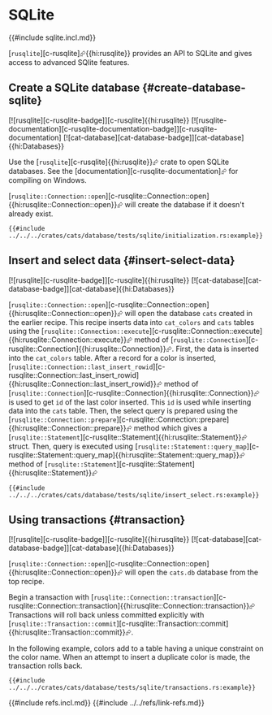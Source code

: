 # SQLite

{{#include sqlite.incl.md}}

[`rusqlite`][c-rusqlite]⮳{{hi:rusqlite}} provides an API to SQLite and gives access to advanced SQlite features.

## Create a SQLite database {#create-database-sqlite}

[![rusqlite][c-rusqlite-badge]][c-rusqlite]{{hi:rusqlite}} [![rusqlite-documentation][c-rusqlite-documentation-badge]][c-rusqlite-documentation] [![cat-database][cat-database-badge]][cat-database]{{hi:Databases}}

Use the [`rusqlite`][c-rusqlite]{{hi:rusqlite}}⮳ crate to open SQLite databases. See
the [documentation][c-rusqlite-documentation]⮳ for compiling on Windows.

[`rusqlite::Connection::open`][c-rusqlite::Connection::open]{{hi:rusqlite::Connection::open}}⮳ will create the database if it doesn't already exist.

```rust,editable
{{#include ../../../crates/cats/database/tests/sqlite/initialization.rs:example}}
```

## Insert and select data {#insert-select-data}

[![rusqlite][c-rusqlite-badge]][c-rusqlite]{{hi:rusqlite}} [![cat-database][cat-database-badge]][cat-database]{{hi:Databases}}

[`rusqlite::Connection::open`][c-rusqlite::Connection::open]{{hi:rusqlite::Connection::open}}⮳ will open the database `cats` created in the earlier recipe. This recipe inserts data into `cat_colors` and `cats` tables using the [`rusqlite::Connection::execute`][c-rusqlite::Connection::execute]{{hi:rusqlite::Connection::execute}}⮳ method of [`rusqlite::Connection`][c-rusqlite::Connection]{{hi:rusqlite::Connection}}⮳. First, the data is inserted into the `cat_colors` table. After a record for a color is inserted, [`rusqlite::Connection::last_insert_rowid`][c-rusqlite::Connection::last_insert_rowid]{{hi:rusqlite::Connection::last_insert_rowid}}⮳ method of [`rusqlite::Connection`][c-rusqlite::Connection]{{hi:rusqlite::Connection}}⮳ is used to get `id` of the last color inserted. This `id` is used while inserting data into the `cats` table. Then, the select query is prepared using the [`rusqlite::Connection::prepare`][c-rusqlite::Connection::prepare]{{hi:rusqlite::Connection::prepare}}⮳ method which gives a [`rusqlite::Statement`][c-rusqlite::Statement]{{hi:rusqlite::Statement}}⮳ struct. Then, query is executed using [`rusqlite::Statement::query_map`][c-rusqlite::Statement::query_map]{{hi:rusqlite::Statement::query_map}}⮳ method of [`rusqlite::Statement`][c-rusqlite::Statement]{{hi:rusqlite::Statement}}⮳

```rust,editable,noplayground
{{#include ../../../crates/cats/database/tests/sqlite/insert_select.rs:example}}
```

## Using transactions {#transaction}

[![rusqlite][c-rusqlite-badge]][c-rusqlite]{{hi:rusqlite}} [![cat-database][cat-database-badge]][cat-database]{{hi:Databases}}

[`rusqlite::Connection::open`][c-rusqlite::Connection::open]{{hi:rusqlite::Connection::open}}⮳ will open the `cats.db` database from the top recipe.

Begin a transaction with [`rusqlite::Connection::transaction`][c-rusqlite::Connection::transaction]{{hi:rusqlite::Connection::transaction}}⮳ Transactions will roll back unless committed explicitly with [`rusqlite::Transaction::commit`][c-rusqlite::Transaction::commit]{{hi:rusqlite::Transaction::commit}}⮳.

In the following example, colors add to a table having a unique constraint on the color name. When an attempt to insert a duplicate color is made, the transaction rolls back.

```rust,editable,noplayground
{{#include ../../../crates/cats/database/tests/sqlite/transactions.rs:example}}
```

{{#include refs.incl.md}}
{{#include ../../refs/link-refs.md}}

<div class="hidden">
</div>
